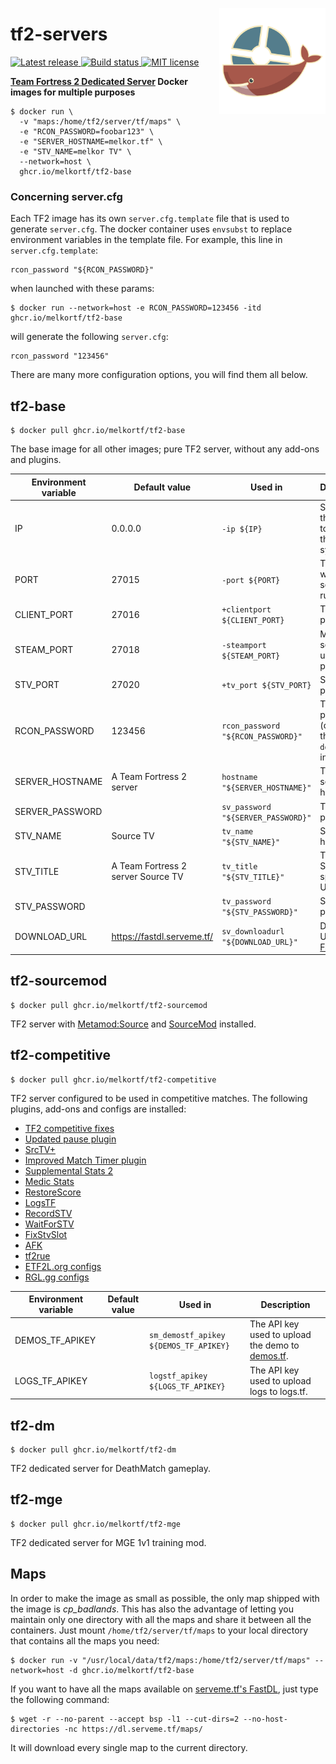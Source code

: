 <img src="./images/logo.svg" align="right"
     alt="tf2-servers logo by bobair" width="170" height="170">

# tf2-servers

<p>
  <a href="https://github.com/melkortf/tf2-servers/releases">
    <img alt="Latest release" src="https://img.shields.io/github/v/release/melkortf/tf2-servers">
  </a>
  <a href="https://github.com/melkortf/tf2-servers/actions/workflows/build.yml">
    <img src="https://img.shields.io/github/actions/workflow/status/melkortf/tf2-servers/build.yml" alt="Build status">
  </a>
  <a href="https://opensource.org/licenses/MIT">
    <img src="https://img.shields.io/badge/license-MIT-d4c0bf.svg" alt="MIT license">
  </a>
</p>

**[Team Fortress 2 Dedicated Server](https://wiki.teamfortress.com/wiki/Linux_dedicated_server) Docker images for multiple purposes**

```
$ docker run \
  -v "maps:/home/tf2/server/tf/maps" \
  -e "RCON_PASSWORD=foobar123" \
  -e "SERVER_HOSTNAME=melkor.tf" \
  -e "STV_NAME=melkor TV" \
  --network=host \
  ghcr.io/melkortf/tf2-base
```

### Concerning server.cfg

Each TF2 image has its own `server.cfg.template` file that is used to generate `server.cfg`. The docker container
uses `envsubst` to replace environment variables in the template file.
For example, this line in `server.cfg.template`:

```
rcon_password "${RCON_PASSWORD}"
```

when launched with these params:

```
$ docker run --network=host -e RCON_PASSWORD=123456 -itd ghcr.io/melkortf/tf2-base
```

will generate the following `server.cfg`:

```
rcon_password "123456"
```

There are many more configuration options, you will find them all below.

## tf2-base

```
$ docker pull ghcr.io/melkortf/tf2-base
```

The base image for all other images; pure TF2 server, without any add-ons and plugins.

| Environment variable | Default value                      | Used in                            | Description                                                                             |
| -------------------- | ---------------------------------- | ---------------------------------- | --------------------------------------------------------------------------------------- |
| IP                   | 0.0.0.0                            | `-ip ${IP}`                        | Specifies the address to use for the bind(2) syscall.                                   |
| PORT                 | 27015                              | `-port ${PORT}`                    | The port which the server will run on.                                                  |
| CLIENT_PORT          | 27016                              | `+clientport ${CLIENT_PORT}`       | The client port.                                                                        |
| STEAM_PORT           | 27018                              | `-steamport ${STEAM_PORT}`         | Master server updater port.                                                             |
| STV_PORT             | 27020                              | `+tv_port ${STV_PORT}`             | SourceTV port.                                                                          |
| RCON_PASSWORD        | 123456                             | `rcon_password "${RCON_PASSWORD}"` | The RCON password (change this in your `docker run` invocation).                        |
| SERVER_HOSTNAME      | A Team Fortress 2 server           | `hostname "${SERVER_HOSTNAME}"`    | The game server hostname.                                                               |
| SERVER_PASSWORD      |                                    | `sv_password "${SERVER_PASSWORD}"` | The server password.                                                                    |
| STV_NAME             | Source TV                          | `tv_name "${STV_NAME}"`            | SourceTV host name.                                                                     |
| STV_TITLE            | A Team Fortress 2 server Source TV | `tv_title "${STV_TITLE}"`          | Title for the SourceTV spectator UI.                                                    |
| STV_PASSWORD         |                                    | `tv_password "${STV_PASSWORD}"`    | SourceTV password.                                                                      |
| DOWNLOAD_URL         | https://fastdl.serveme.tf/         | `sv_downloadurl "${DOWNLOAD_URL}"` | Download URL for the [FastDL](https://developer.valvesoftware.com/wiki/Sv_downloadurl). |

## tf2-sourcemod

```
$ docker pull ghcr.io/melkortf/tf2-sourcemod
```

TF2 server with [Metamod:Source](https://www.sourcemm.net/) and [SourceMod](https://www.sourcemod.net/) installed.

## tf2-competitive

```
$ docker pull ghcr.io/melkortf/tf2-competitive
```

TF2 server configured to be used in competitive matches. The following plugins, add-ons and configs are installed:

- [TF2 competitive fixes](https://github.com/ldesgoui/tf2-comp-fixes)
- [Updated pause plugin](https://github.com/l-Aad-l/updated-pause-plugin)
- [SrcTV+](https://github.com/dalegaard/srctvplus)
- [Improved Match Timer plugin](https://github.com/dewbsku/Improved-Match-Timer)
- [Supplemental Stats 2](https://github.com/F2/F2s-sourcemod-plugins#supplemental-stats-2-)
- [Medic Stats](https://github.com/F2/F2s-sourcemod-plugins#medic-stats-)
- [RestoreScore](https://github.com/F2/F2s-sourcemod-plugins#restorescore-)
- [LogsTF](https://github.com/F2/F2s-sourcemod-plugins#logstf-)
- [RecordSTV](https://github.com/F2/F2s-sourcemod-plugins#recordstv-)
- [WaitForSTV](https://github.com/F2/F2s-sourcemod-plugins#waitforstv-)
- [FixStvSlot](https://github.com/F2/F2s-sourcemod-plugins#fixstvslot-)
- [AFK](https://github.com/F2/F2s-sourcemod-plugins#afk-)
- [tf2rue](https://github.com/sapphonie/tf2rue)
- [ETF2L.org configs](https://github.com/ETF2L/gameserver-configs)
- [RGL.gg configs](https://github.com/RGLgg/server-resources-updater/tree/master/cfg)

| Environment variable | Default value | Used in                                | Description                                                           |
| -------------------- | ------------- | -------------------------------------- | --------------------------------------------------------------------- |
| DEMOS_TF_APIKEY      |               | `sm_demostf_apikey ${DEMOS_TF_APIKEY}` | The API key used to upload the demo to [demos.tf](https://demos.tf/). |
| LOGS_TF_APIKEY       |               | `logstf_apikey ${LOGS_TF_APIKEY}`      | The API key used to upload logs to logs.tf.                           |

## tf2-dm

```
$ docker pull ghcr.io/melkortf/tf2-dm
```

TF2 dedicated server for DeathMatch gameplay.

## tf2-mge

```
$ docker pull ghcr.io/melkortf/tf2-mge
```

TF2 dedicated server for MGE 1v1 training mod.

## Maps

In order to make the image as small as possible, the only map shipped with the image is _cp_badlands_. This has also the advantage of letting you maintain only one directory
with all the maps and share it between all the containers. Just mount `/home/tf2/server/tf/maps` to your local directory that contains all the maps you need:

```
$ docker run -v "/usr/local/data/tf2/maps:/home/tf2/server/tf/maps" --network=host -d ghcr.io/melkortf/tf2-base
```

If you want to have all the maps available on [serveme.tf's FastDL](https://dl.serveme.tf/maps/), just type the following command:

```
$ wget -r --no-parent --accept bsp -l1 --cut-dirs=2 --no-host-directories -nc https://dl.serveme.tf/maps/
```

It will download every single map to the current directory.
